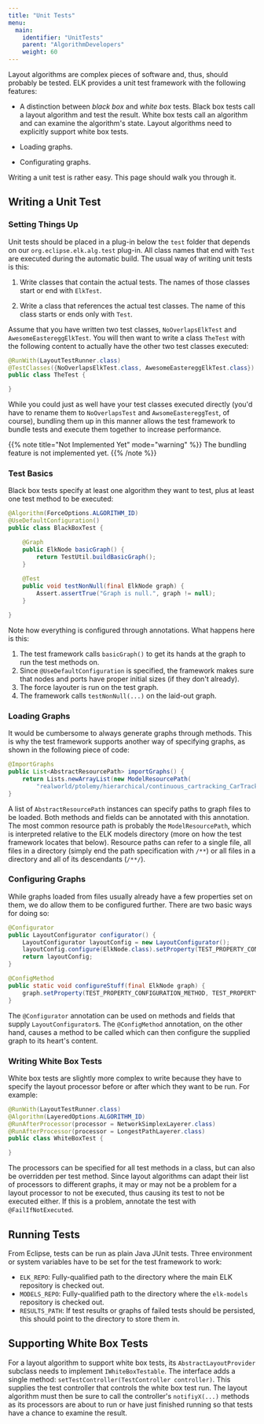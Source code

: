 ```yaml
---
title: "Unit Tests"
menu:
  main:
    identifier: "UnitTests"
    parent: "AlgorithmDevelopers"
    weight: 60
---
```


Layout algorithms are complex pieces of software and, thus, should probably be tested. ELK provides a unit test framework with the following features:

* A distinction between _black box_ and _white box_ tests. Black box tests call a layout algorithm and test the result. White box tests call an algorithm and can examine the algorithm's state. Layout algorithms need to explicitly support white box tests.

* Loading graphs.

* Configurating graphs.

Writing a unit test is rather easy. This page should walk you through it.


## Writing a Unit Test

### Setting Things Up

Unit tests should be placed in a plug-in below the `test` folder that depends on our `org.eclipse.elk.alg.test` plug-in. All class names that end with `Test` are executed during the automatic build. The usual way of writing unit tests is this:

1. Write classes that contain the actual tests. The names of those classes start or end with `ElkTest`.

1. Write a class that references the actual test classes. The name of this class starts or ends only with `Test`.

Assume that you have written two test classes, `NoOverlapsElkTest` and `AwesomeEastereggElkTest`. You will then want to write a class `TheTest` with the following content to actually have the other two test classes executed:

```java
@RunWith(LayoutTestRunner.class)
@TestClasses({NoOverlapsElkTest.class, AwesomeEastereggElkTest.class})
public class TheTest {

}
```

While you could just as well have your test classes executed directly (you'd have to rename them to `NoOverlapsTest` and `AwsomeEastereggTest`, of course), bundling them up in this manner allows the test framework to bundle tests and execute them together to increase performance.

{{% note title="Not Implemented Yet" mode="warning" %}}
The bundling feature is not implemented yet.
{{% /note %}}

### Test Basics

Black box tests specify at least one algorithm they want to test, plus at least one test method to be executed:

```java
@Algorithm(ForceOptions.ALGORITHM_ID)
@UseDefaultConfiguration()
public class BlackBoxTest {

    @Graph
    public ElkNode basicGraph() {
        return TestUtil.buildBasicGraph();
    }
    
    @Test
    public void testNonNull(final ElkNode graph) {
        Assert.assertTrue("Graph is null.", graph != null);
    }

}
```

Note how everything is configured through annotations. What happens here is this:

1. The test framework calls `basicGraph()` to get its hands at the graph to run the test methods on.
1. Since `@UseDefaultConfiguration` is specified, the framework makes sure that nodes and ports have proper initial sizes (if they don't already).
1. The force layouter is run on the test graph.
1. The framework calls `testNonNull(...)` on the laid-out graph.

### Loading Graphs

It would be cumbersome to always generate graphs through methods. This is why the test framework supports another way of specifying graphs, as shown in the following piece of code:

```java
@ImportGraphs
public List<AbstractResourcePath> importGraphs() {
    return Lists.newArrayList(new ModelResourcePath(
        "realworld/ptolemy/hierarchical/continuous_cartracking_CarTracking.elkt"));
}
```

A list of `AbstractResourcePath` instances can specify paths to graph files to be loaded. Both methods and fields can be annotated with this annotation. The most common resource path is probably the `ModelResourcePath`, which is interpreted relative to the ELK models directory (more on how the test framework locates that below). Resource paths can refer to a single file, all files in a directory (simply end the path specification with `/**`) or all files in a directory and all of its descendants (`/**/`).

### Configuring Graphs

While graphs loaded from files usually already have a few properties set on them, we do allow them to be configured further. There are two basic ways for doing so:

```java
@Configurator
public LayoutConfigurator configurator() {
    LayoutConfigurator layoutConfig = new LayoutConfigurator();
    layoutConfig.configure(ElkNode.class).setProperty(TEST_PROPERTY_CONFIGURATOR_METHOD, TEST_PROPERTY_VALUE);
    return layoutConfig;
}

@ConfigMethod
public static void configureStuff(final ElkNode graph) {
    graph.setProperty(TEST_PROPERTY_CONFIGURATION_METHOD, TEST_PROPERTY_VALUE);
}
```

The `@Configurator` annotation can be used on methods and fields that supply `LayoutConfigurator`s. The `@ConfigMethod` annotation, on the other hand, causes a method to be called which can then configure the supplied graph to its heart's content.

### Writing White Box Tests

White box tests are slightly more complex to write because they have to specify the layout processor before or after which they want to be run. For example:

```java
@RunWith(LayoutTestRunner.class)
@Algorithm(LayeredOptions.ALGORITHM_ID)
@RunAfterProcessor(processor = NetworkSimplexLayerer.class)
@RunAfterProcessor(processor = LongestPathLayerer.class)
public class WhiteBoxTest {

}
```

The processors can be specified for all test methods in a class, but can also be overridden per test method. Since layout algorithms can adapt their list of processors to different graphs, it may or may not be a problem for a layout processor to not be executed, thus causing its test to not be executed either. If this is a problem, annotate the test with `@FailIfNotExecuted`.


## Running Tests

From Eclipse, tests can be run as plain Java JUnit tests. Three environment or system variables have to be set for the test framework to work:

* `ELK_REPO`: Fully-qualified path to the directory where the main ELK repository is checked out.
* `MODELS_REPO`: Fully-qualified path to the directory where the `elk-models` repository is checked out.
* `RESULTS_PATH`: If test results or graphs of failed tests should be persisted, this should point to the directory to store them in.


## Supporting White Box Tests

For a layout algorithm to support white box tests, its `AbstractLayoutProvider` subclass needs to implement `IWhiteBoxTestable`. The interface adds a single method: `setTestController(TestController controller)`. This supplies the test controller that controls the white box test run. The layout algorithm must then be sure to call the controller's `notifiyX(...)` methods as its processors are about to run or have just finished running so that tests have a chance to examine the result.
